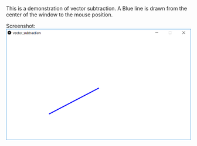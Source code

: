 This is a demonstration of vector subtraction. A Blue line is drawn from the center of the window to the mouse position.

Screenshot:  
![screenshot](vector_subtraction.png)